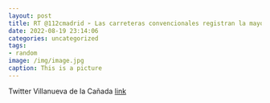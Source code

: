 ```yaml
---
layout: post
title: RT @112cmadrid ➢ Las carreteras convencionales registran la mayor parte de los accidentes graves.➢ Aunque conozcas la vía, no...
date: 2022-08-19 23:14:06
categories: uncategorized
tags:
- random
image: /img/image.jpg
caption: This is a picture
---
```

Twitter Villanueva de la Cañada [link](https://twitter.com/AytoVDLCanada/status/1560610541755699200)
